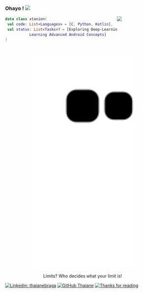 <!-- ![hmmm](https://github.com/xtanion/xtanion/blob/output/github-contribution-grid-snake.svg) -->
<h3> Ohayo ! <img src="https://c.tenor.com/V4QLFtiLp0YAAAAi/jiraya.gif" width="70"></h3>
<img align='right' src="https://c.tenor.com/DbPEn_dyRLoAAAAi/guy-naruto.gif" href="https://youtu.be/GU_RiAHR9aY" width="140">

```kt Intro Tab
data class xtanion(
 val code: List<Languages> = [C, Python, Kotlin],
 val status: List<Tasks>? = [Exploring Deep-Learning(CNNs),
           Learning Advanced Android Concepts]
)
```
<br/>
<div align="center">
  <a href="https://youtu.be/GU_RiAHR9aY">
   <img src="https://github.com/xtanion/xtanion/blob/output/github-contribution-grid-snake.svg" height="70%" width="70%">
  </a>
</div>
<p align="center">Limits? Who decides what your limit is! </p>

[![Linkedin: thaianebraga](https://img.shields.io/badge/Shivam-Anand-blue)](www.linkedin.com/in/shivam-anand-b3b70b1a2)
[![GitHub Thaiane](https://img.shields.io/github/followers/xtanion?label=xtanion&style=social)](https://github.com/xtanion)
[![Thanks for reading](https://c.tenor.com/IN6jha4TknYAAAAi/emojify.gif)](https://youtu.be/Kkt6C7CSkQc)

